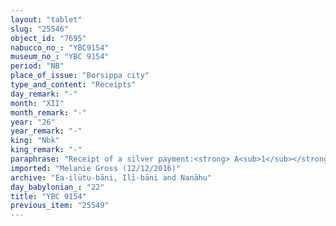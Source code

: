 ```yaml
---
layout: "tablet"
slug: "25546"
object_id: "7695"
nabucco_no_: "YBC9154"
museum_no_: "YBC 9154"
period: "NB"
place_of_issue: "Borsippa city"
type_and_content: "Receipts"
day_remark: "-"
month: "XII"
month_remark: "-"
year: "26"
year_remark: "-"
king: "Nbk"
king_remark: "-"
paraphrase: "Receipt of a silver payment:<strong> A<sub>1</sub></strong> and <strong>A<sub>2</sub></strong> each receive from <strong>B<sub>1</sub></strong> and<strong> B<sub>2</sub></strong> part of the 5 shekels of silver according to the promissory note (<em>u&rsquo;iltu</em>) of <strong>A<sub>1</sub></strong>. Witnesses and the scribe.<br /> &nbsp;<br /> <strong>A<sub>1</sub></strong> = Bēl-lē&rsquo;i/A&scaron;arēdu//Balāṭu; <strong>A<sub>2</sub></strong> = Ṣillāya/A&scaron;arēdu//Balāṭu; <strong>B<sub>1</sub></strong> = Nab&ucirc;-mukīn-zēri/Aplāya//Ilī-bāni; <strong>B<sub>2</sub></strong> = Nab&ucirc;-mu&scaron;ētiq-uddi/Aplāya//Ilī-bāni; Scribe = Nab&ucirc;-&scaron;umu-iddin//&Scaron;ang&ucirc;-parakki<br /> &nbsp;<br /> &nbsp;"
imported: "Melanie Gross (12/12/2016)"
archive: "Ea-ilūtu-bāni, Ilī-bāni and Nanāhu"
day_babylonian_: "22"
title: "YBC 9154"
previous_item: "25549"
---
```


